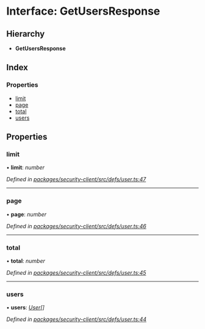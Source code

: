 # Interface: GetUsersResponse

## Hierarchy

* **GetUsersResponse**

## Index

### Properties

* [limit](getusersresponse.md#limit)
* [page](getusersresponse.md#page)
* [total](getusersresponse.md#total)
* [users](getusersresponse.md#users)

## Properties

###  limit

• **limit**: *number*

*Defined in [packages/security-client/src/defs/user.ts:47](https://github.com/TheSoftwareHouse/rad-modules-tools/blob/56e5326/packages/security-client/src/defs/user.ts#L47)*

___

###  page

• **page**: *number*

*Defined in [packages/security-client/src/defs/user.ts:46](https://github.com/TheSoftwareHouse/rad-modules-tools/blob/56e5326/packages/security-client/src/defs/user.ts#L46)*

___

###  total

• **total**: *number*

*Defined in [packages/security-client/src/defs/user.ts:45](https://github.com/TheSoftwareHouse/rad-modules-tools/blob/56e5326/packages/security-client/src/defs/user.ts#L45)*

___

###  users

• **users**: *[User](user.md)[]*

*Defined in [packages/security-client/src/defs/user.ts:44](https://github.com/TheSoftwareHouse/rad-modules-tools/blob/56e5326/packages/security-client/src/defs/user.ts#L44)*
